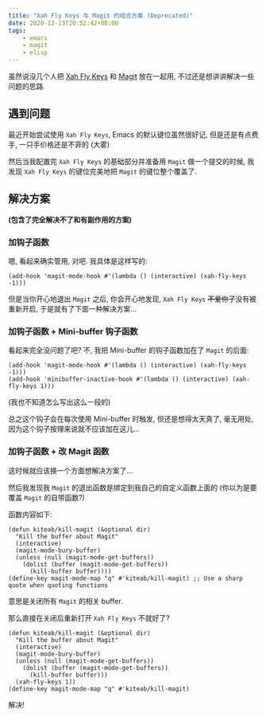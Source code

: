 ```yaml
---
title: "Xah Fly Keys 与 Magit 的组合方案 (Deprecated)"
date: 2020-12-13T20:52:42+08:00
tags:
    - emacs
    - magit
    - elisp
---
```


虽然说没几个人把 [Xah Fly Keys](https://github.com/xahlee/xah-fly-keys) 和 [Magit](https://github.com/magit/magit) 放在一起用, 不过还是想讲讲解决一些问题的思路.

<!--more-->

## 遇到问题

最近开始尝试使用 `Xah Fly Keys`, Emacs 的默认键位虽然很好记, 但是还是有点费手, 一只手价格还是不菲的 (大雾)

然后当我配置完 `Xah Fly Keys` 的基础部分并准备用 `Magit` 做一个提交的时候, 我发现 `Xah Fly Keys` 的键位完美地把 `Magit` 的键位整个覆盖了.

## 解决方案

**(包含了完全解决不了和有副作用的方案)**

### 加钩子函数

嗯, 看起来确实管用, 对吧. 我具体是这样写的:

```emacs-lisp
(add-hook 'magit-mode-hook #'(lambda () (interactive) (xah-fly-keys -1)))
```

但是当你开心地退出 `Magit` 之后, 你会开心地发现, `Xah Fly Keys` ~~不爱你了~~没有被重新开启, 于是就有了下面一种解决方案...

### 加钩子函数 + Mini-buffer 钩子函数

看起来完全没问题了吧? 不, 我把 Mini-buffer 的钩子函数加在了 `Magit` 的后面:

```emacs-lisp
(add-hook 'magit-mode-hook #'(lambda () (interactive) (xah-fly-keys -1)))
(add-hook 'minibuffer-inactive-hook #'(lambda () (interactive) (xah-fly-keys 1)))
```

(我也不知道怎么写出这么一段的)

总之这个钩子会在每次使用 Mini-buffer 时触发, 但还是想得太天真了, 毫无用处, 因为这个钩子按理来说就不应该加在这儿...

### 加钩子函数 + 改 Magit 函数

这时候就应该换一个方面想解决方案了...

然后我发现我 `Magit` 的退出函数是绑定到我自己的自定义函数上面的 (你以为是要覆盖 `Magit` 的自带函数?)

函数内容如下:

```emacs-lisp
(defun kiteab/kill-magit (&optional dir)
  "Kill the buffer about Magit"
  (interactive)
  (magit-mode-bury-buffer)
  (unless (null (magit-mode-get-buffers))
    (dolist (buffer (magit-mode-get-buffers))
      (kill-buffer buffer))))
(define-key magit-mode-map "q" #'kiteab/kill-magit) ;; Use a sharp quote when quoting functions
```

意思是关闭所有 `Magit` 的相关 buffer.

那么直接在关闭后重新打开 `Xah Fly Keys` 不就好了?

```emacs-lisp
(defun kiteab/kill-magit (&optional dir)
  "Kill the buffer about Magit"
  (interactive)
  (magit-mode-bury-buffer)
  (unless (null (magit-mode-get-buffers))
    (dolist (buffer (magit-mode-get-buffers))
      (kill-buffer buffer)))
  (xah-fly-keys 1))
(define-key magit-mode-map "q" #'kiteab/kill-magit)
```

解决!
